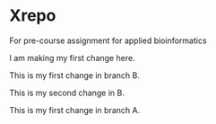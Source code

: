 # Xrepo
For pre-course assignment for applied bioinformatics

I am making my first change here.

This is my first change in branch B.

This is my second change in B.

This is my first change in branch A.

